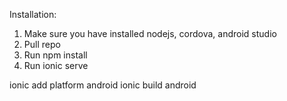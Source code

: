 Installation:

1. Make sure you have installed nodejs, cordova, android studio
2. Pull repo
3. Run npm install
4. Run ionic serve





ionic add platform android
ionic build android